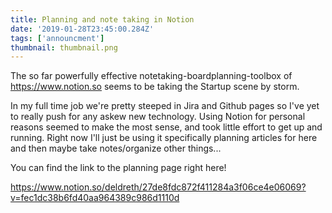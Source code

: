 ```yaml
---
title: Planning and note taking in Notion
date: '2019-01-28T23:45:00.284Z'
tags: ['announcment']
thumbnail: thumbnail.png
---
```


The so far powerfully effective notetaking-boardplanning-toolbox of https://www.notion.so seems to be taking the Startup scene by storm.

<!-- end -->

In my full time job we're pretty steeped in Jira and Github pages so I've yet to really push for any askew new technology. Using Notion for personal reasons seemed to make the most sense, and took little effort to get up and running. Right now I'll just be using it specifically planning articles for here and then maybe take notes/organize other things...

You can find the link to the planning page right here!

https://www.notion.so/deldreth/27de8fdc872f411284a3f06ce4e06069?v=fec1dc38b6fd40aa964389c986d1110d

